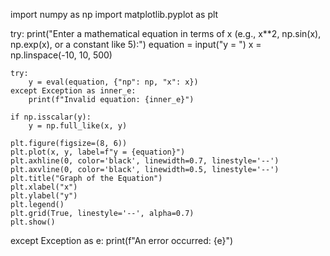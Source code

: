 
import numpy as np
import matplotlib.pyplot as plt

try:
    print("Enter a mathematical equation in terms of x (e.g., x**2, np.sin(x), np.exp(x), or a constant like 5):")
    equation = input("y = ")
    x = np.linspace(-10, 10, 500)

    try:
        y = eval(equation, {"np": np, "x": x}) 
    except Exception as inner_e:
        print(f"Invalid equation: {inner_e}")
        
    if np.isscalar(y):
        y = np.full_like(x, y)  

    plt.figure(figsize=(8, 6))
    plt.plot(x, y, label=f"y = {equation}")
    plt.axhline(0, color='black', linewidth=0.7, linestyle='--')
    plt.axvline(0, color='black', linewidth=0.5, linestyle='--')
    plt.title("Graph of the Equation")
    plt.xlabel("x")
    plt.ylabel("y")
    plt.legend()
    plt.grid(True, linestyle='--', alpha=0.7)
    plt.show()

except Exception as e:
    print(f"An error occurred: {e}")


